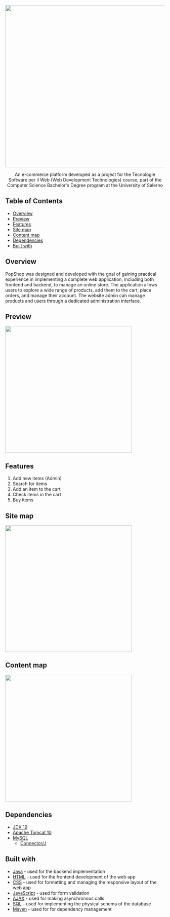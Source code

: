 <p align="center">
  <img src="https://github.com/raffaeleav/popshop/assets/114619463/a4f02382-578b-452c-8a01-93437a8e19cc" width="512" heigth="120">
</p>

<p align="center">
   An e-commerce platform developed as a project for the Tecnologie Software per il 
Web (Web Development Technologies) course, part of the Computer Science Bachelor's 
Degree program at the University of Salerno
</p>


## Table of Contents
- [Overview](#Overview)
- [Preview](#Preview)
- [Features](#Features)
- [Site map](#Site-map)
- [Content map](#Content-map)
- [Dependencies](#Dependencies)
- [Built with](#Built-with)


## Overview 
<p>
    PopShop was designed and developed with the goal of gaining practical experience in implementing a complete web application, including both frontend and backend, to manage an online store. The application allows users to explore a wide range of products, add them to the cart, place orders, and manage their account. The website admin can manage products and users through a dedicated administration interface.
</p>


## Preview
<p>
  <img src="https://github.com/raffaeleav/popshop/assets/114619463/82b4fdf6-8242-4557-844c-822b9dac7cba" width="400" heigth="400">
</p>


## Features 
1) Add new items (Admin)
2) Search for items
3) Add an item to the cart
4) Check items in the cart
5) Buy items


## Site map
<p>
  <img src="https://github.com/raffaeleav/popshop/assets/114619463/eee19c3e-277e-4420-930d-0769f62458c5" width="400" heigth="400">
</p>


## Content map
<p>
  <img src="https://github.com/raffaeleav/popshop/assets/114619463/01d8ecdb-d7c2-4fac-9097-1b0f5dc0e3cc" width="400" heigth="400">
</p>


## Dependencies 
- [JDK 19](https://www.oracle.com/java/technologies/downloads/#java19 "JDK 19")
- [Apache Tomcat 10](https://tomcat.apache.org/download-10.cgi)
- [MySQL](https://dev.mysql.com/downloads/installer/)
  - [Connector/J](https://dev.mysql.com/downloads/connector/j/)


## Built with
- [Java](https://www.oracle.com/java/technologies/downloads/#java19 "JDK 19") - used for the backend implementation
- [HTML](https://www.w3schools.com/html/default.asp) - used for the frontend development of the web app
- [CSS](https://www.w3schools.com/css/) - used for formatting and managing the responsive layout of the web app
- [JavaScript](https://www.w3schools.com/js/) - used for form validation 
- [AJAX](https://www.w3schools.com/js/js_ajax_intro.asp) - used for making asynchronous calls
- [SQL](https://www.w3schools.com/sql/) - used for implementing the physical schema of the database
- [Maven](https://maven.apache.org/) - used for for dependency management
